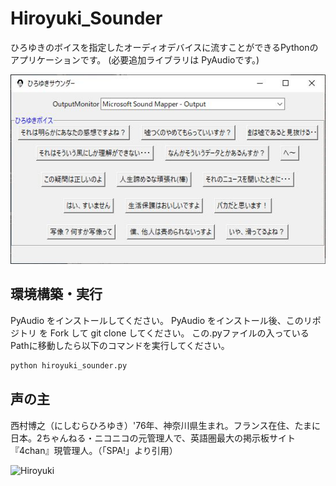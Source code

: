 # Hiroyuki_Sounder
ひろゆきのボイスを指定したオーディオデバイスに流すことができるPythonのアプリケーションです。
(必要追加ライブラリは PyAudioです。)

![Image 1](images/app_image.JPG)

## 環境構築・実行
PyAudio をインストールしてください。 PyAudio をインストール後、このリポジトリ を Fork して git clone してください。
この.pyファイルの入っているPathに移動したら以下のコマンドを実行してください。

```bash
python hiroyuki_sounder.py
```

## 声の主
西村博之（にしむらひろゆき）'76年、神奈川県生まれ。フランス在住、たまに日本。2ちゃんねる・ニコニコの元管理人で、英語圏最大の掲示板サイト『4chan』現管理人。（「SPA!」より引用）

![Hiroyuki](http://hirox246.html.xdomain.jp/images/Hiroyuki_Nishimura's_dinner_20110506.jpg)
